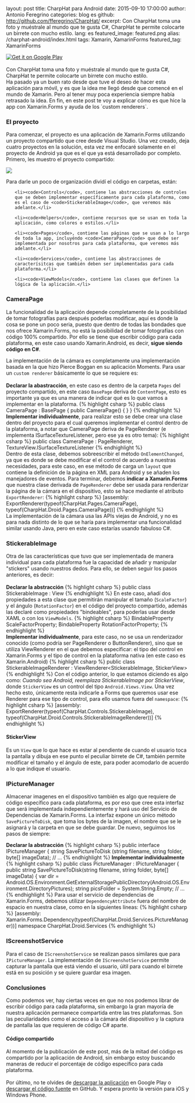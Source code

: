 layout: post
title: CharpHat para Android
date: 2015-09-10 17:00:00
author: Antonio Feregrino
categories: blog es
github: http://github.com/fferegrino/CharpHat/
excerpt: Con CharpHat toma una foto y muéstrale al mundo que te gusta C#, CharpHat te permite colocarte un birrete con mucho estilo.
lang: es
featured_image: featured.png
alias: /charphat-android/index.html
tags: Xamarin, XamarinForms
featured_tag: XamarinForms

<div class="pure-g">
	<div class="pure-u-24-24">
		<a href="https://play.google.com/store/apps/details?id=com.thatcsharpguy.charphat" target="_blank">
			<img alt="Get it on Google Play" src="/postimages/charphat-android/header.png" />
		</a>
	</div>
</div>  
<br />
Con CharpHat toma una foto y muéstrale al mundo que te gusta C#, CharpHat te permite colocarte un birrete con mucho estilo.  
  
<br />
Ha pasado ya un buen rato desde que tuve el deseo de hacer esta aplicación para móvil, y es que la idea me llegó desde que comencé en el mundo de Xamarin. Pero al tener muy poca experiencia siempre había retrasado la idea. En fin, en este post te voy a explicar cómo es que hice la app con Xamarin.Forms y ayuda de los `custom renderers`.  
  
### El proyecto  
Para comenzar, el proyecto es una aplicación de Xamarin.Forms utilizando un proyecto compartido que cree desde Visual Studio. Una vez creado, deja cuatro proyectos en la solución, esta vez me enfocaré solamente en el proyecto de Android ya que es el que ya está desarrollado por completo. Primero, les muestro el proyecto compartido:

<img src="/postimages/charphat-android/shared-capture.png" />

Para darle un poco de organización dividí el código en carpetas, están:
<ul>
		
	<li><code>Controls</code>, contiene las abstracciones de controles que se deben implementar específicamente para cada plataforma, como es el caso de <code>StickerableImage</code>, que veremos más adelante.</li>
			
	<li><code>Helpers</code>, contiene recursos que se usan en toda la aplicación, como colores o estilos.</li>
			
	<li><code>Pages</code>, contiene las páginas que se usan a lo largo de toda la app, incluyéndo <code>CameraPage</code> que debe ser implementada por nosotros para cada plataforma, que veremos más adelante.</li>
			
	<li><code>Services</code>, contiene las abstracciones de caracterísitcas que también deben ser implementadas para cada plataforma.</li>
			
	<li><code>ViewModels</code>, contiene las clases que definen la lógica de la aplicación.</li>

</ul>  
  
### CameraPage  
La funcionalidad de la aplicación depende completamente de la posibilidad de tomar fotografías para después poderlas modificar, aquí es donde la cosa se pone un poco seria, puesto que dentro de todas las bondades que nos ofrece Xamarin.Forms, no está la posibilidad de tomar fotografías con código 100% compartido. Por ello se tiene que escribir código para cada plataforma, en este caso usando Xamarin.Android, es decir, **sigue siendo código en C#**.  

La implementación de la cámara es completamente una implementación basada en la que hizo Pierce Boggan en su aplicación Moments. Para usar un `custom renderer`  básicamente lo que se requiere es:  
<br />
**Declarar la abastracción**, en este caso es dentro de la carpeta `Pages` del proyecto compartido, en este caso `BasePage` deriva de `ContentPage`, esto es importante ya que es una manera de indicar qué es lo que vamos a implementar en la plataforma.
{% highlight csharp %}
public class CameraPage : BasePage
{
	public CameraPage() { }
}
{% endhighlight %}  
**Implementar individualmente**, para realizar esto se debe crear una clase dentro del proyecto para el cual queremos implementar el control dentro de la plataforma, a notar que CameraPage deriva de PageRenderer (e implementa ISurfaceTextureListener, pero ese ya es otro tema):
{% highlight csharp %}
public class CameraPage : PageRenderer, TextureView.ISurfaceTextureListener
{% endhighlight %}  
Dentro de esta clase, debemos sobreescribir el método `OnElementChanged`, ya que es donde se debe modificar el el control de acuerdo a nuestras necesidades, para este caso, en ese método de carga un `layout` que contiene la definición de la página en XML para Android y se añaden los manejadores de eventos. Para terminar, debemos **indicar a Xamarin.Forms** que nuestra clase derivada de `PageRenderer` debe ser usada para renderizar la página de la cámara en el dispositivo, esto se hace mediante el atributo `ExportRenderer`:
{% highlight csharp %}
[assembly: ExportRenderer(typeof(CharpHat.Pages.CameraPage), typeof(CharpHat.Droid.Pages.CameraPage))]
{% endhighlight %}    
La implementación de la cámara usa las APIs viejas de Android, y no es para nada distinto de lo que se haría para implementar una funcionalidad similar usando Java, pero en este caso estarías usando fabuloso C#.  
  
### StickerableImage  
Otra de las características que tuvo que ser implementada de manera individual para cada plataforma fue la capacidad de añadir y manipular "stickers" usando nuestros dedos. Para ello, se deben seguir los pasos anteriores, es decir:  
<br /> 
**Declarar la abstracción**
{% highlight csharp %}
public class StickerableImage : View
{% endhighlight %}
En este caso, añadí dos propiedades a esta clase que permitirán manipular el tamaño (`ScaleFactor`) y el ángulo (`RotationFactor`) en el código del proyecto compartido, además las declaré como propiedades "bindeables", para poderlas usar desde XAML o con los <code>ViewModels</code>.
{% highlight csharp %}
BindableProperty ScaleFactorProperty;
BindableProperty RotationFactorProperty;
{% endhighlight %}  
**Implementar individualmente**, para este caso, no se usa un renderizador conocido (como podría ser PageRenderer o ButtonRenderer), sino que se utiliza ViewRenderer en el que debemos especificar: el tipo del control en Xamarin.Forms y el tipo de control en la plataforma nativa (en este caso es Xamarin.Android) 
{% highlight csharp %}
public class StickerableImageRenderer : ViewRenderer<StickerableImage, StickerView>
{% endhighlight %}
Con el código anterior, lo que estamos diciendo es algo como: *Cuando sea Android, reemplaza StickerableImage por StickerView*, donde <code>StickerView</code> es un control del tipo <code>Android.Views.View</code>. Una vez hecho esto, únicamente resta indicarle a Forms que queremos usar ese Renderer para ese tipo de control, para ello usamos fuera del `namespace`:
{% highlight csharp %}
[assembly: ExportRenderer(typeof(CharpHat.Controls.StickerableImage), typeof(CharpHat.Droid.Controls.StickerableImageRenderer))]
{% endhighlight %} 
  
#### StickerView  
Es un `View` que lo que hace es estar al pendiente de cuando el usuario toca la pantalla y dibuja en ese punto el peculiar birrete de C#, también permite modificar el tamaño y el ángulo de este, para poder acomodarlo de acuerdo a lo que indique el usuario.
  
### IPictureManager
Almacenar imagenes en el dispositivo también es algo que requiere de código específico para cada plataforma, es por eso que cree esta interfaz que será implementada independientemente y hará uso del Servicio de Dependencias de Xamarin.Forms. La interfaz expone un único método `SavePictureToDisk`, que toma los bytes de la imagen, el nombre que se le asignará y la carpeta en que se debe guardar. De nuevo, seguimos los pasos de siempre:  

**Declarar la abstracción**
{% highlight csharp %}
public interface IPictureManager
{
	string SavePictureToDisk (string filename, string folder, byte[] imageData);
	// ...
{% endhighlight %}
**Implementar individualmente**
{% highlight csharp %}
public class PictureManager : IPictureManager
{
	public string SavePictureToDisk(string filename, string folder, byte[] imageData)
	{
		var dir = Android.OS.Environment.GetExternalStoragePublicDirectory(Android.OS.Environment.DirectoryPictures);
		string picsFolder = System.String.Empty;
		// ...
{% endhighlight %}
Para usar el servicio de dependencias de Xamarin.Forms, debemos utilizar `DependencyAttribute` fuera del nombre de espacio en nuestra clase, como en la siguientes líneas:
{% highlight csharp %}
[assembly: Xamarin.Forms.Dependency(typeof(CharpHat.Droid.Services.PictureManager))]
namespace CharpHat.Droid.Services
{% endhighlight %}
  
### IScreenshotService
Para el caso de `IScreenshotService` se realizan pasos similares que para `IPictureManager`. La implementación de `IScreenshotService` permite capturar la pantalla que está viendo el usuario, úitil para cuando el birrete está en su posición y se quiere guardar esa imagen.  

### Conclusiones  
Como podemos ver, hay ciertas veces en que no nos podemos librar de escribir código para cada plataforma, sin embargo la gran mayoría de nuestra aplicación permanece compartida entre las tres plataformas. Son las peculiaridades como el acceso a la cámara del dispositivo y la captura de pantalla las que requieren de código C# aparte.  

#### Código compartido
Al momento de la publicación de este post, más de la mitad del código es compartido por la aplicación de Android, sin embargo estoy buscando maneras de reducir el porcentaje de código específico para cada plataforma.  
<br />
Por último, no te olvides de <a href="https://play.google.com/store/apps/details?id=com.thatcsharpguy.charphat" target="_blank">descargar la aplicación</a> en Google Play o <a href="http://github.com/fferegrino/CharpHat/">descargar el código fuente</a> en GitHub. Y espera pronto la versión para iOS y Windows Phone.



 
